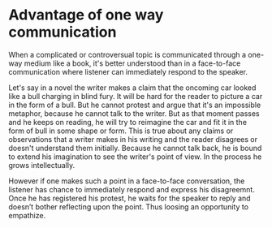 Advantage of one way communication
===
When a complicated or controversual topic is communicated through a one-way medium like a book, it's better understood than in a face-to-face communication where listener can immediately respond to the speaker.

Let's say in a novel the writer makes a claim that the oncoming car looked like a bull charging in blind fury. It will be hard for the reader to picture a car in the form of a bull. But he cannot protest and argue that it's an impossible metaphor, because he cannot talk to the writer. But as that moment passes and he keeps on reading, he will try to reimagine the car and fit it in the form of bull in some shape or form. This is true about any claims or observations that a writer makes in his writing and the reader disagrees or doesn't understand them initially. Because he cannot talk back, he is bound to extend his imagination to see the writer's point of view. In the process he grows intellectually.

However if one makes such a point in a face-to-face conversation, the listener has chance to immediately respond and express his disagreemnt. Once he has registered his protest, he waits for the speaker to reply and doesn’t bother reflecting upon the point. Thus loosing an opportunity to empathize.

